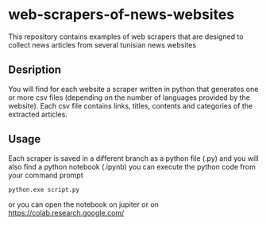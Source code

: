 # web-scrapers-of-news-websites
This repository contains examples of web scrapers that are designed to collect news articles from several tunisian news websites
## Desription
You will find for each website a scraper written in python that generates one or more csv files (depending on the number of languages provided by the website).
Each csv file contains links, titles, contents and categories of the extracted articles.
## Usage
Each scraper is saved in a different branch as a python file (.py) and you will also find a python notebook (.ipynb)
you can execute the python code from your command prompt
```bash
python.exe script.py
```
or you can open the notebook on jupiter or on https://colab.research.google.com/
